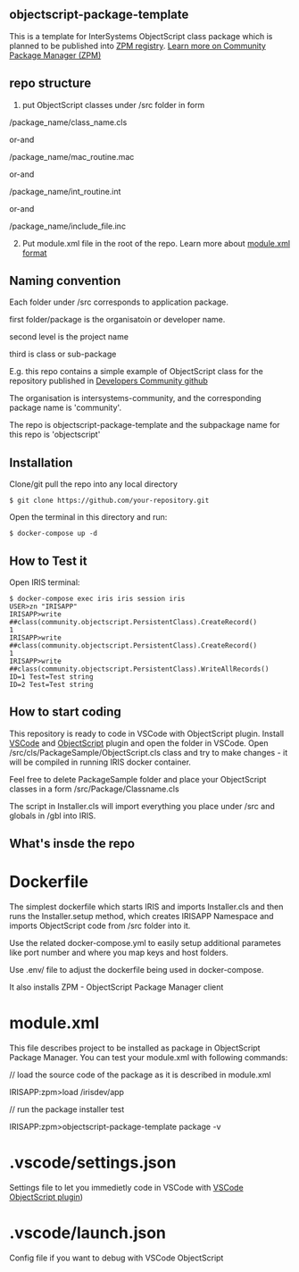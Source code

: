 ## objectscript-package-template
This is a template for InterSystems ObjectScript class package which is planned to be published into [ZPM registry](https://pm.community.intersystems.com/packages/-/all).
[Learn more on Community Package Manager (ZPM)](https://community.intersystems.com/post/introducing-intersystems-objectscript-package-manager)

## repo structure
1. put ObjectScript classes under /src folder in form

/package_name/class_name.cls

or-and

/package_name/mac_routine.mac

or-and

/package_name/int_routine.int

or-and

/package_name/include_file.inc

2. Put module.xml file in the root of the repo. Learn more about [module.xml format](https://community.intersystems.com/post/anatomy-zpm-module-packaging-your-intersystems-solution)


## Naming convention
Each folder under /src corresponds to application package.

first folder/package is the organisatoin or developer name.

second level is the project name

third is class or sub-package

E.g. this repo contains a simple example of ObjectScript class for the repository published in [Developers Community github](https://github.com/intersystems-community/objectscript-package-template)

The organisation is intersystems-community, and the corresponding package name is 'community'.

The repo is objectscript-package-template and the subpackage name for this repo is 'objectscript'

## Installation 

Clone/git pull the repo into any local directory

```
$ git clone https://github.com/your-repository.git
```

Open the terminal in this directory and run:


```
$ docker-compose up -d
```

## How to Test it

Open IRIS terminal:

```
$ docker-compose exec iris iris session iris
USER>zn "IRISAPP"
IRISAPP>write ##class(community.objectscript.PersistentClass).CreateRecord()
1
IRISAPP>write ##class(community.objectscript.PersistentClass).CreateRecord()
1
IRISAPP>write ##class(community.objectscript.PersistentClass).WriteAllRecords()
ID=1 Test=Test string
ID=2 Test=Test string

```
## How to start coding
This repository is ready to code in VSCode with ObjectScript plugin.
Install [VSCode](https://code.visualstudio.com/) and [ObjectScript](https://marketplace.visualstudio.com/items?itemName=daimor.vscode-objectscript) plugin and open the folder in VSCode.
Open /src/cls/PackageSample/ObjectScript.cls class and try to make changes - it will be compiled in running IRIS docker container.

Feel free to delete PackageSample folder and place your ObjectScript classes in a form
/src/Package/Classname.cls

The script in Installer.cls will import everything you place under /src and globals in /gbl into IRIS.

## What's insde the repo

# Dockerfile

The simplest dockerfile which starts IRIS and imports Installer.cls and then runs the Installer.setup method, which creates IRISAPP Namespace and imports ObjectScript code from /src folder into it.

Use the related docker-compose.yml to easily setup additional parametes like port number and where you map keys and host 
folders.

Use .env/ file to adjust the dockerfile being used in docker-compose.

It also installs ZPM - ObjectScript Package Manager client

# module.xml

This file describes project to be installed as package in ObjectScript Package Manager. You can test your module.xml with following commands:

// load the source code of the package as it is described in module.xml

IRISAPP:zpm>load /irisdev/app

// run the package installer test

IRISAPP:zpm>objectscript-package-template package -v

# .vscode/settings.json

Settings file to let you immedietly code in VSCode with [VSCode ObjectScript plugin](https://marketplace.visualstudio.com/items?itemName=daimor.vscode-objectscript))

# .vscode/launch.json
Config file if you want to debug with VSCode ObjectScript
